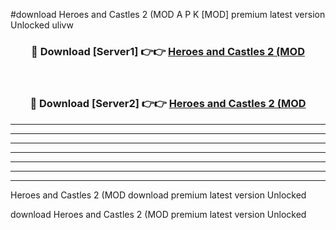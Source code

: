 #download Heroes and Castles 2 (MOD A P K [MOD] premium latest version Unlocked ulivw 



<div align="center">
<h3>🔴 Download [Server1] 👉👉 <a href="https://apkdownload3.web.app/">Heroes and Castles 2 (MOD</a></h3><br>

<h3>🔴 Download [Server2] 👉👉 <a href="https://apkdownload3.web.app/">Heroes and Castles 2 (MOD</a></h3>
</div>





----------------------------------------------------------

----------------------------------------------------------

----------------------------------------------------------

----------------------------------------------------------

----------------------------------------------------------

----------------------------------------------------------

----------------------------------------------------------

Heroes and Castles 2 (MOD download premium latest version Unlocked

download Heroes and Castles 2 (MOD premium latest version Unlocked
